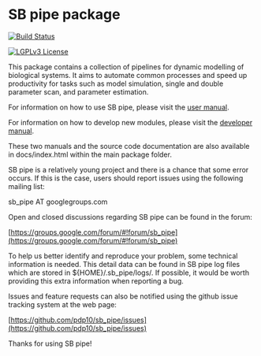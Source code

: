 # SB pipe package

[![Build Status](https://travis-ci.org/pdp10/sb_pipe.svg?branch=master)](https://travis-ci.org/pdp10/sb_pipe)

[![LGPLv3 License](http://img.shields.io/badge/license-LGPLv3-blue.svg)](https://www.gnu.org/licenses/lgpl.html)

This package contains a collection of pipelines for dynamic modelling of biological systems. It aims to automate common processes and speed up productivity for tasks such as model simulation, single and double parameter scan, and parameter estimation. 

For information on how to use SB pipe, please visit the 
[user manual](https://github.com/pdp10/sb_pipe/blob/master/docs/source/user_manual.md).

For information on how to develop new modules, please visit the
[developer manual](https://github.com/pdp10/sb_pipe/blob/master/docs/source/developer_manual.md).

These two manuals and the source code documentation are also available in docs/index.html within the main package folder. 

SB pipe is a relatively young project and there is a chance that some error occurs. If this is the case, users should report issues using the following mailing list: 

sb_pipe AT googlegroups.com

Open and closed discussions regarding SB pipe can be found in the forum: 

[https://groups.google.com/forum/#!forum/sb_pipe](https://groups.google.com/forum/#!forum/sb_pipe)

To help us better identify and reproduce your problem, some technical information is needed. This detail data can be found in SB pipe log files which are stored in ${HOME}/.sb_pipe/logs/. If possible, it would be worth providing this extra information when reporting a bug.

Issues and feature requests can also be notified using the github issue tracking system at the web page:

[https://github.com/pdp10/sb_pipe/issues](https://github.com/pdp10/sb_pipe/issues)

Thanks for using SB pipe!
